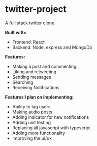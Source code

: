 # twitter-project
A full stack twitter clone.

**Built with:**
- Frontend: React
- Backend: Node, express and MongoDb

**Features:**
- Making a post and commenting
- Liking and retweeting
- Sending messages
- Searching
- Receiving Notifications

**Features I plan on implementing:**
- Ability to tag users
- Making audio posts
- Adding indicator for new notifications
- Adding unit testing
- Replacing all javascript with typescript
- Adding more functionality
- Improving the ui/ux